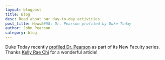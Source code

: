 ```yaml
---
layout: blogpost
title: Blog
desc: Read about our day-to-day activities
post_title: News&#58; Dr. Pearson profiled by Duke Today
author: John Pearson
category: blog
---
```


Duke Today recently [profiled Dr. Pearson](https://today.duke.edu/2015/10/pearsonnewfac) as part of its New Faculty series. Thanks [Kelly Rae Chi](http://www.kellyraechi.com/) for a wonderful article!